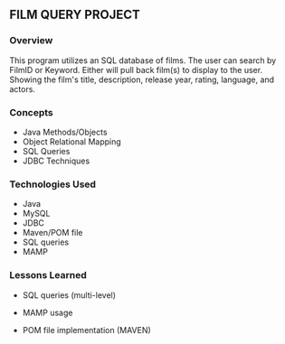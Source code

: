 ## FILM QUERY PROJECT

### Overview

This program utilizes an SQL database of films. The user can search by FilmID or Keyword. Either will pull back film(s) to display to the user. Showing the film's title, description, release year, rating, language, and actors.

### Concepts

+ Java Methods/Objects
+ Object Relational Mapping
+ SQL Queries
+ JDBC Techniques

### Technologies Used

+ Java
+ MySQL
+ JDBC
+ Maven/POM file
+ SQL queries
+ MAMP

### Lessons Learned

+ SQL queries (multi-level)

+ MAMP usage

+ POM file implementation (MAVEN)
